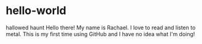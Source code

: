 # hello-world
hallowed haunt
Hello there! My name is Rachael. I love to read and listen to metal. This is my first time using GitHub and I have no idea what I'm doing!
